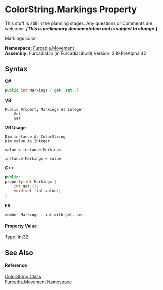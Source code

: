 # ColorString.Markings Property 
This stuff is still in the planning stages. Any questions or Comments are welcome. _**\[This is preliminary documentation and is subject to change.\]**_

Markings color

**Namespace:**&nbsp;<a href="N_Furcadia_Movement">Furcadia.Movement</a><br />**Assembly:**&nbsp;FurcadiaLib (in FurcadiaLib.dll) Version: 2.19.PreAlpha 42

## Syntax

**C#**<br />
``` C#
public int Markings { get; set; }
```

**VB**<br />
``` VB
Public Property Markings As Integer
	Get
	Set
```

**VB Usage**<br />
``` VB Usage
Dim instance As ColorString
Dim value As Integer

value = instance.Markings

instance.Markings = value
```

**C++**<br />
``` C++
public:
property int Markings {
	int get ();
	void set (int value);
}
```

**F#**<br />
``` F#
member Markings : int with get, set

```


#### Property Value
Type: <a href="http://msdn2.microsoft.com/en-us/library/td2s409d" target="_blank">Int32</a>

## See Also


#### Reference
<a href="T_Furcadia_Movement_ColorString">ColorString Class</a><br /><a href="N_Furcadia_Movement">Furcadia.Movement Namespace</a><br />